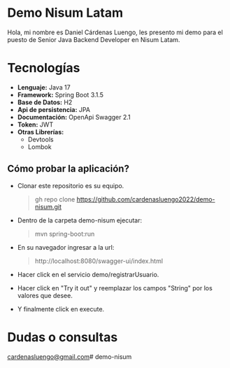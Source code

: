 # Demo Nisum Latam 

Hola, mi nombre es Daniel Cárdenas Luengo, les presento mi demo para el puesto de Senior Java Backend Developer en Nisum Latam.


# Tecnologías

- **Lenguaje:** Java 17 
- **Framework:** Spring Boot 3.1.5
- **Base de Datos:** H2
- **Api de persistencia:** JPA
- **Documentación:** OpenApi Swagger 2.1
- **Token:** JWT
- **Otras Librerías:**
	- Devtools
	- Lombok  

## Cómo probar la aplicación?

- Clonar este repositorio es su equipo.
	> gh repo clone https://github.com/cardenasluengo2022/demo-nisum.git

- Dentro de la carpeta demo-nisum ejecutar:
	> mvn spring-boot:run

- En su navegador ingresar a la url:
	> http://localhost:8080/swagger-ui/index.html
	

- Hacer click en el servicio demo/registrarUsuario.
- Hacer click en "Try it out" y reemplazar los campos "String" por los valores que desee.
- Y finalmente click en execute.



# Dudas o consultas 

cardenasluengo@gmail.com# demo-nisum
